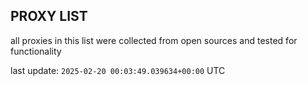## PROXY LIST

all proxies in this list were collected from open sources and tested for functionality

last update: `2025-02-20 00:03:49.039634+00:00` UTC